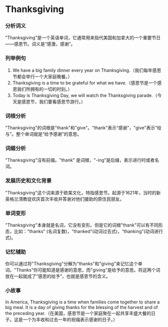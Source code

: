 # Thanksgiving

### 分析词义

  

"Thanksgiving"是一个英语单词，它通常用来指代美国和加拿大的一个重要节日——感恩节。词义是“感激，感谢”。

  

### 列举例句

  

1.  We have a big family dinner every year on Thanksgiving.（我们每年感恩节都会举行一个大家庭晚餐。）
2.  Thanksgiving is a time to be grateful for what we have.（感恩节是一个感恩我们所拥有的一切的时刻。）
3.  Today is Thanksgiving Day, we will watch the Thanksgiving parade.（今天是感恩节，我们要看感恩节游行。）

  

### 词根分析

  

"Thanksgiving"的词根是"thank"和"give"。"thank"表示“感谢”，"give"表示“给与”。整个单词就是“给予感谢”的意思。

  

### 词缀分析

  

"Thanksgiving"沒有前缀。"thank" 是词根，"-ing"是后缀，表示进行时或者名词。

  

### 发展历史和文化背景

  

"Thanksgiving"这个词来源于欧美文化，特指感恩节。起源于1621年，当时的新英格兰清教徒欢庆首次丰收并答谢对他们援助的原住民朋友。

  

### 单词变形

  

"Thanksgiving"本身就是名词，它没有变形。但是它的词根"thank"可以有不同形态，比如："thanks" (名词复数)，“thanked”(动词过去式)，“thanking”(动词进行式)。

  

### 记忆辅助

  

你可以通过将"Thanksgiving"分解为"thanks"和"giving"来记忆这个单词。"Thanks"你可能知道是感谢的意思，而"giving"是给予的意思。将这两个词放在一起就成了“感恩的给予”，也就是感恩节的含义。

  

### 小故事

  

In America, Thanksgiving is a time when families come together to share a big meal. It is a day of giving thanks for the blessing of the harvest and of the preceding year.（在美国，感恩节是一个家庭聚在一起共享丰盛大餐的日子。这是一个为丰收和过去一年的祝福表示感谢的日子。）
